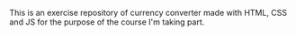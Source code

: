 This is an exercise repository of currency converter made with HTML, CSS and JS for the purpose of the course I'm taking part.